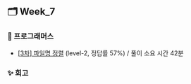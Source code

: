 ## 🗂️ Week_7

### 👾 프로그래머스

- [[3차] 파일명 정렬](https://school.programmers.co.kr/learn/courses/30/lessons/17686) (level-2, 정답률 57%) / 풀이 소요 시간 42분

### ✨ 회고
